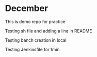 # December
This is demo repo for practice

Testing sh file and adding a line in README

Testing banch creation in local

Testing Jenkinsfile for 1min
